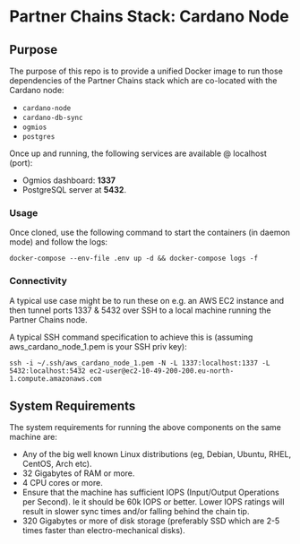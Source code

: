 # Partner Chains Stack: Cardano Node

## Purpose

The purpose of this repo is to provide a unified Docker image to run those dependencies of the Partner Chains stack which are co-located with the Cardano node:

* `cardano-node` 
* `cardano-db-sync`
* `ogmios`
* `postgres` 

Once up and running, the following services are available @ localhost (port):

* Ogmios dashboard: **1337** 
* PostgreSQL server at **5432**.

### Usage

Once cloned, use the following command to start the containers (in daemon mode) and follow the logs:
```
docker-compose --env-file .env up -d && docker-compose logs -f
```
### Connectivity

A typical use case might be to run these on e.g. an AWS EC2 instance and then tunnel ports 1337 & 5432 over SSH to a local machine running the Partner Chains node.

A typical SSH command specification to achieve this is (assuming aws_cardano_node_1.pem is your SSH priv key):

```
ssh -i ~/.ssh/aws_cardano_node_1.pem -N -L 1337:localhost:1337 -L 5432:localhost:5432 ec2-user@ec2-10-49-200-200.eu-north-1.compute.amazonaws.com
```

## System Requirements

The system requirements for running the above components on the same machine are:

* Any of the big well known Linux distributions (eg, Debian, Ubuntu, RHEL, CentOS, Arch
  etc).
* 32 Gigabytes of RAM or more.
* 4 CPU cores or more.
* Ensure that the machine has sufficient IOPS (Input/Output Operations per Second). Ie it should be
  60k IOPS or better. Lower IOPS ratings will result in slower sync times and/or falling behind the
  chain tip.
* 320 Gigabytes or more of disk storage (preferably SSD which are 2-5 times faster than
  electro-mechanical disks).
